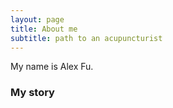 ```yaml
---
layout: page
title: About me
subtitle: path to an acupuncturist
---
```


My name is Alex Fu.

### My story
